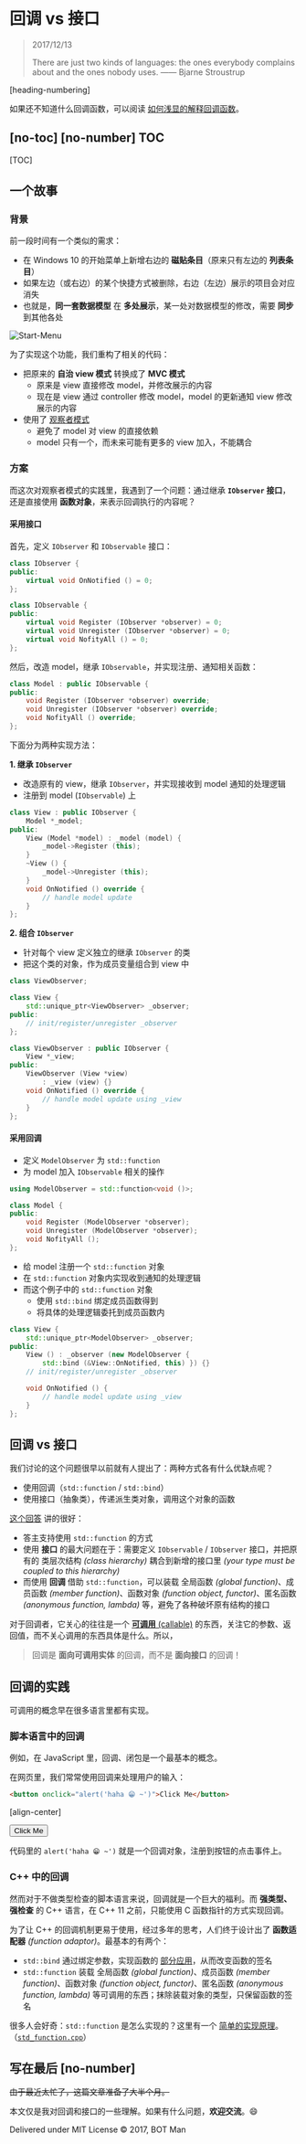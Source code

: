 ﻿# 回调 vs 接口

> 2017/12/13
>
> There are just two kinds of languages: the ones everybody complains about and the ones nobody uses. —— Bjarne Stroustrup

[heading-numbering]

如果还不知道什么回调函数，可以阅读 [如何浅显的解释回调函数](Callback-Explained.md)。

## [no-toc] [no-number] TOC

[TOC]

## 一个故事

### 背景

前一段时间有一个类似的需求：

- 在 Windows 10 的开始菜单上新增右边的 **磁贴条目**（原来只有左边的 **列表条目**）
- 如果左边（或右边）的某个快捷方式被删除，右边（左边）展示的项目会对应消失
- 也就是，**同一套数据模型** 在 **多处展示**，某一处对数据模型的修改，需要 **同步** 到其他各处

![Start-Menu](Callback-Object-vs-Interface/Start-Menu.png)

为了实现这个功能，我们重构了相关的代码：

- 把原来的 **自治 view 模式** 转换成了 **MVC 模式**
  - 原来是 view 直接修改 model，并修改展示的内容
  - 现在是 view 通过 controller 修改 model，model 的更新通知 view 修改展示的内容
- 使用了 [观察者模式](Design-Patterns-Notes-3.md#observer)
  - 避免了 model 对 view 的直接依赖
  - model 只有一个，而未来可能有更多的 view 加入，不能耦合

### 方案

而这次对观察者模式的实践里，我遇到了一个问题：通过继承 **`IObserver` 接口**，还是直接使用 **函数对象**，来表示回调执行的内容呢？

#### 采用接口

首先，定义 `IObserver` 和 `IObservable` 接口：

``` cpp
class IObserver {
public:
    virtual void OnNotified () = 0;
};

class IObservable {
public:
    virtual void Register (IObserver *observer) = 0;
    virtual void Unregister (IObserver *observer) = 0;
    virtual void NofityAll () = 0;
};
```

然后，改造 model，继承 `IObservable`，并实现注册、通知相关函数：

``` cpp
class Model : public IObservable {
public:
    void Register (IObserver *observer) override;
    void Unregister (IObserver *observer) override;
    void NofityAll () override;
};
```

下面分为两种实现方法：

**1. 继承 `IObserver`**

- 改造原有的 view，继承 `IObserver`，并实现接收到 model 通知的处理逻辑
- 注册到 model (`IObservable`) 上

``` cpp
class View : public IObserver {
    Model *_model;
public:
    View (Model *model) : _model (model) {
        _model->Register (this);
    }
    ~View () {
        _model->Unregister (this);
    }
    void OnNotified () override {
        // handle model update
    }
};
```

**2. 组合 `IObserver`**

- 针对每个 view 定义独立的继承 `IObserver` 的类
- 把这个类的对象，作为成员变量组合到 view 中

``` cpp
class ViewObserver;

class View {
    std::unique_ptr<ViewObserver> _observer;
public:
    // init/register/unregister _observer
};

class ViewObserver : public IObserver {
    View *_view;
public:
    ViewObserver (View *view)
        : _view (view) {}
    void OnNotified () override {
        // handle model update using _view
    }
};
```

#### 采用回调

- 定义 `ModelObserver` 为 `std::function`
- 为 model 加入 `IObservable` 相关的操作

``` cpp
using ModelObserver = std::function<void ()>;

class Model {
public:
    void Register (ModelObserver *observer);
    void Unregister (ModelObserver *observer);
    void NofityAll ();
};
```

- 给 model 注册一个 `std::function` 对象
- 在 `std::function` 对象内实现收到通知的处理逻辑
- 而这个例子中的 `std::function` 对象
  - 使用 `std::bind` 绑定成员函数得到
  - 将具体的处理逻辑委托到成员函数内

``` cpp
class View {
    std::unique_ptr<ModelObserver> _observer;
public:
    View () : _observer (new ModelObserver {
        std::bind (&View::OnNotified, this) }) {}
    // init/register/unregister _observer

    void OnNotified () {
        // handle model update using _view
    }
};
```

## 回调 vs 接口

我们讨论的这个问题很早以前就有人提出了：两种方式各有什么优缺点呢？

- 使用回调（`std::function` / `std::bind`）
- 使用接口（抽象类），传递派生类对象，调用这个对象的函数

[这个回答](https://stackoverflow.com/questions/22362691/pros-cons-of-a-callback-stdfunction-stdbind-vs-an-interface-abstract-cl/22366369#22366369) 讲的很好：

- 答主支持使用 `std::function` 的方式
- 使用 **接口** 的最大问题在于：需要定义 `IObservable` / `IObserver` 接口，并把原有的 类层次结构 _(class hierarchy)_ 耦合到新增的接口里 _(your type must be coupled to this hierarchy)_
- 而使用 **回调** 借助 `std::function`，可以装载 全局函数 _(global function)_、成员函数 _(member function)_、函数对象 _(function object, functor)_、匿名函数 _(anonymous function, lambda)_ 等，避免了各种破坏原有结构的接口

对于回调者，它关心的往往是一个 [**可调用** (callable)](http://en.cppreference.com/w/cpp/concept/Callable) 的东西，关注它的参数、返回值，而不关心调用的东西具体是什么。所以，

> 回调是 **面向可调用实体** 的回调，而不是 **面向接口** 的回调！

## 回调的实践

可调用的概念早在很多语言里都有实现。

### 脚本语言中的回调

例如，在 JavaScript 里，回调、闭包是一个最基本的概念。

在网页里，我们常常使用回调来处理用户的输入：

``` html
<button onclick="alert('haha 😁 ~')">Click Me</button>
```

[align-center]

<p>
<button onclick="alert('haha 😁 ~')">Click Me</button>
</p>

代码里的 `alert('haha 😁 ~')` 就是一个回调对象，注册到按钮的点击事件上。

### C++ 中的回调

然而对于不做类型检查的脚本语言来说，回调就是一个巨大的福利。而 **强类型、强检查** 的 C++ 语言，在 C++ 11 之前，只能使用 C 函数指针的方式实现回调。

为了让 C++ 的回调机制更易于使用，经过多年的思考，人们终于设计出了 **函数适配器** _(function adaptor)_。最基本的有两个：

- `std::bind` 通过绑定参数，实现函数的 [部分应用](https://en.wikipedia.org/wiki/Partial_application)，从而改变函数的签名
- `std::function` 装载 全局函数 _(global function)_、成员函数 _(member function)_、函数对象 _(function object, functor)_、匿名函数 _(anonymous function, lambda)_ 等可调用的东西；抹除装载对象的类型，只保留函数的签名

很多人会好奇：`std::function` 是怎么实现的？这里有一个 [简单的实现原理](https://shaharmike.com/cpp/naive-std-function/)。（[`std_function.cpp`](Inside-Cpp-Tuple/std_function.cpp)）

## 写在最后 [no-number]

~~由于最近太忙了，这篇文章准备了大半个月。~~

本文仅是我对回调和接口的一些理解。如果有什么问题，**欢迎交流**。😄

Delivered under MIT License &copy; 2017, BOT Man
